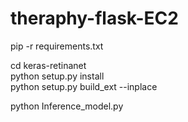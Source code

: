 # theraphy-flask-EC2

pip -r requirements.txt

cd keras-retinanet <br>
python setup.py install <br>
python setup.py build_ext --inplace <br>

python Inference_model.py
